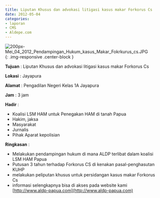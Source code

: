 ```yaml
---
title: Liputan Khusus dan advokasi litigasi kasus makar Forkorus Cs
date: 2012-05-04
categories:
- laporan
- CMS
- Aldepe.com
---
```


![200px-Mei_04_2012_Pendampingan_Hukum_kasus_Makar_Fokrkurus_cs.JPG](/uploads/200px-Mei_04_2012_Pendampingan_Hukum_kasus_Makar_Fokrkurus_cs.JPG){: .img-responsive .center-block }

**Tujuan** : Liputan Khusus dan advokasi litigasi kasus makar Forkorus Cs

**Lokasi** : Jayapura

**Alamat** : Pengadilan Negeri Kelas 1A Jayapura

**Jam** : 3 jam

**Hadir** : 
* Koalisi LSM HAM untuk Penegakan HAM di tanah Papua
* Hakim, jaksa
* Masyarakat
* Jurnalis
* Pihak Aparat kepolisian

**Ringkasan** : 
* Melakukan pendampingan hukum di mana ALDP terlibat dalam koalisi LSM HAM Papua
* Putusan 3 tahun terhadap Forkorus CS di kenakan pasal-penghasutan KUHP
* melakukan peliputan khusus untuk persidangan kasus makar Forkorus Cs
* informasi selengkapnya bisa di akses pada website kami [http://www.aldp-papua.com](http://www.aldp-papua.com)
